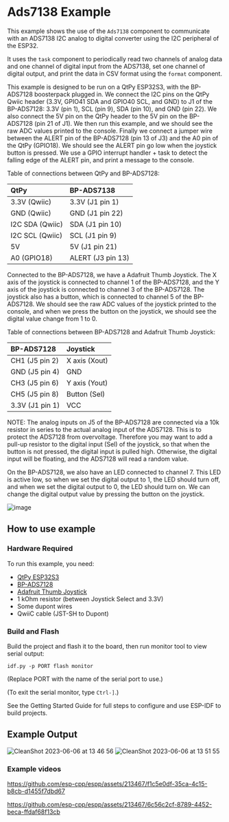 # Ads7138 Example

This example shows the use of the `Ads7138` component to communicate with an
ADS7138 I2C analog to digital converter using the I2C peripheral of the ESP32.

It uses the `task` component to periodically read two channels of analog data
and one channel of digital input from the ADS7138, set one channel of digital
output, and print the data in CSV format using the `format` component.

This example is designed to be run on a QtPy ESP32S3, with the BP-ADS7128
boosterpack plugged in. We connect the I2C pins on the QtPy Qwiic header (3.3V,
GPIO41 SDA and GPIO40 SCL, and GND) to J1 of the BP-ADS7128: 3.3V (pin 1), SCL
(pin 9), SDA (pin 10), and GND (pin 22). We also connect the 5V pin on the QtPy
header to the 5V pin on the BP-ADS7128 (pin 21 of J1). We then run this example,
and we should see the raw ADC values printed to the console. Finally we connect
a jumper wire between the ALERT pin of the BP-ADS7128 (pin 13 of J3) and the A0
pin of the QtPy (GPIO18). We should see the ALERT pin go low when the joystick
button is pressed. We use a GPIO interrupt handler + task to detect the falling
edge of the ALERT pin, and print a message to the console.

Table of connections between QtPy and BP-ADS7128:

| QtPy            | BP-ADS7138        |
|:----------------|:------------------|
| 3.3V (Qwiic)    | 3.3V (J1 pin 1)   |
| GND (Qwiic)     | GND (J1 pin 22)   |
| I2C SDA (Qwiic) | SDA (J1 pin 10)   |
| I2C SCL (Qwiic) | SCL (J1 pin 9)    |
| 5V              | 5V (J1 pin 21)    |
| A0 (GPIO18)     | ALERT (J3 pin 13) |


Connected to the BP-ADS7128, we have a Adafruit Thumb Joystick. The X axis
of the joystick is connected to channel 1 of the BP-ADS7128, and the Y axis
of the joystick is connected to channel 3 of the BP-ADS7128. The joystick
also has a button, which is connected to channel 5 of the BP-ADS7128. We
should see the raw ADC values of the joystick printed to the console, and
when we press the button on the joystick, we should see the digital value
change from 1 to 0.

Table of connections between BP-ADS7128 and Adafruit Thumb Joystick:

| BP-ADS7128      | Joystick      |
|:----------------|:--------------|
| CH1 (J5 pin 2)  | X axis (Xout) |
| GND (J5 pin 4)  | GND           |
| CH3 (J5 pin 6)  | Y axis (Yout) |
| CH5 (J5 pin 8)  | Button (Sel)  |
| 3.3V (J1 pin 1) | VCC           |

NOTE: The analog inputs on J5 of the BP-ADS7128 are connected via a 10k
resistor in series to the actual analog input of the ADS7128. This is to
protect the ADS7128 from overvoltage. Therefore you may want to add a pull-up
resistor to the digital input (Sel) of the joystick, so that when the button
is not pressed, the digital input is pulled high. Otherwise, the digital
input will be floating, and the ADS7128 will read a random value.

On the BP-ADS7128, we also have an LED connected to channel 7. This LED is
active low, so when we set the digital output to 1, the LED should turn off,
and when we set the digital output to 0, the LED should turn on. We can
change the digital output value by pressing the button on the joystick.

![image](https://github.com/esp-cpp/espp/assets/213467/1a77d31f-086e-49b7-8c78-33ab750749f2)

## How to use example

### Hardware Required

To run this example, you need:
* [QtPy ESP32S3](https://www.adafruit.com/product/5426)
* [BP-ADS7128](https://www.ti.com/tool/BP-ADS7128)
* [Adafruit Thumb Joystick](https://www.adafruit.com/product/512)
* 1 kOhm resistor (between Joystick Select and 3.3V)
* Some dupont wires
* QwiiC cable (JST-SH to Dupont)

### Build and Flash

Build the project and flash it to the board, then run monitor tool to view serial output:

```
idf.py -p PORT flash monitor
```

(Replace PORT with the name of the serial port to use.)

(To exit the serial monitor, type ``Ctrl-]``.)

See the Getting Started Guide for full steps to configure and use ESP-IDF to build projects.

## Example Output

![CleanShot 2023-06-06 at 13 46 56](https://github.com/esp-cpp/espp/assets/213467/cf68a4d9-4f71-4751-b00e-1ebdadcd3e88)
![CleanShot 2023-06-06 at 13 51 55](https://github.com/esp-cpp/espp/assets/213467/e1149279-00c2-42d3-a530-f6005c35e69c)

### Example videos

https://github.com/esp-cpp/espp/assets/213467/f1c5e0df-35ca-4c15-b8cb-d1455f7dbd67

https://github.com/esp-cpp/espp/assets/213467/6c56c2cf-8789-4452-beca-ffdaf68f13cb
